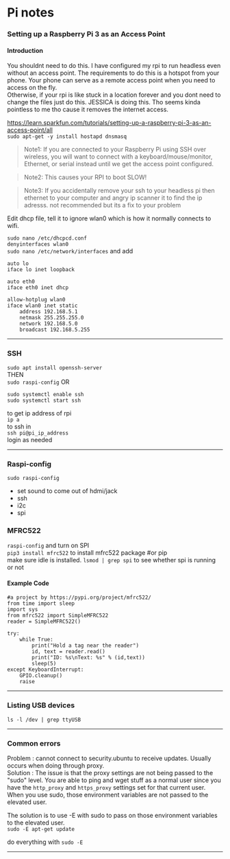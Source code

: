 # Pi notes  

### Setting up a Raspberry Pi 3 as an Access Point  
  
  #### Introduction
  
  You shouldnt need to do this. I have configured my rpi to run headless even without an access point. The requirements to do this is a hotspot from your phone. Your phone can serve as a remote access point when you need to access on the fly.  
  Otherwise, if your rpi is like stuck in a location forever and you dont need to change the files just do this. JESSICA is doing this. Tho seems kinda pointless to me tho cause it removes the internet access.  
  
https://learn.sparkfun.com/tutorials/setting-up-a-raspberry-pi-3-as-an-access-point/all  
```sudo apt-get -y install hostapd dnsmasq```  

> Note1: If you are connected to your Raspberry Pi using SSH over wireless, you will want to connect with a keyboard/mouse/monitor, Ethernet, or serial instead until we get the access point configured.  
  
> Note2: This causes your RPI to boot SLOW!

> Note3: If you accidentally remove your ssh to your headless pi then ethernet to your computer and angry ip scanner it to find the ip adresss. not recommended but its a fix to your problem
  
Edit dhcp file, tell it to ignore wlan0 which is how it normally connects to wifi.
  
```sudo nano /etc/dhcpcd.conf```  
```denyinterfaces wlan0```  
```sudo nano /etc/network/interfaces``` and add  
```
auto lo
iface lo inet loopback

auto eth0
iface eth0 inet dhcp

allow-hotplug wlan0
iface wlan0 inet static
    address 192.168.5.1
    netmask 255.255.255.0
    network 192.168.5.0
    broadcast 192.168.5.255
```
___________________
### SSH
```sudo apt install openssh-server```  
THEN  
```sudo raspi-config``` OR
```
sudo systemctl enable ssh
sudo systemctl start ssh
```  
to get ip address of rpi  
```ip a```  
to ssh in  
```ssh pi@pi_ip_address```  
login as needed
____________________________
### Raspi-config  
```sudo raspi-config```  
 - set sound to come out of hdmi/jack
 - ssh
 - i2c
 - spi


### MFRC522

```raspi-config``` and turn on SPI  
```pip3 install mfrc522``` to install mfrc522 package #or pip  
make sure idle is installed.
```lsmod | grep spi``` to see whether spi is running or not
  
#### Example Code

```
#a project by https://pypi.org/project/mfrc522/
from time import sleep
import sys
from mfrc522 import SimpleMFRC522
reader = SimpleMFRC522()

try:
    while True:
        print("Hold a tag near the reader")
        id, text = reader.read()
        print("ID: %s\nText: %s" % (id,text))
        sleep(5)
except KeyboardInterrupt:
    GPIO.cleanup()
    raise
```
_____________________________
### Listing USB devices
`ls -l /dev | grep ttyUSB`
________________________
### Common errors  
Problem : cannot connect to security.ubuntu to receive updates. Usually occurs when doing through proxy.  
Solution : The issue is that the proxy settings are not being passed to the "sudo" level. You are able to ping and wget stuff as a normal user since you have the `http_proxy` and `https_proxy` settings set for that current user. When you use sudo, those environment variables are not passed to the elevated user.  
  
The solution is to use -E with sudo to pass on those environment variables to the elevated user.  
`sudo -E apt-get update`  
  
  do everything with `sudo -E`

____________________________
